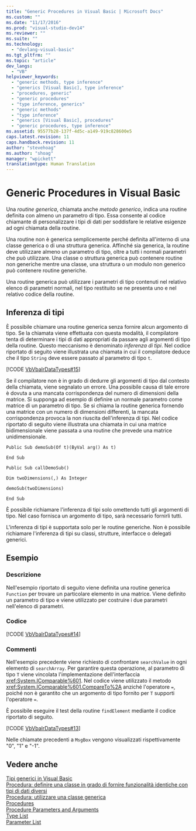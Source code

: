 ```yaml
---
title: "Generic Procedures in Visual Basic | Microsoft Docs"
ms.custom: ""
ms.date: "11/17/2016"
ms.prod: "visual-studio-dev14"
ms.reviewer: ""
ms.suite: ""
ms.technology: 
  - "devlang-visual-basic"
ms.tgt_pltfrm: ""
ms.topic: "article"
dev_langs: 
  - "VB"
helpviewer_keywords: 
  - "generic methods, type inference"
  - "generics [Visual Basic], type inference"
  - "procedures, generic"
  - "generic procedures"
  - "type inference, generics"
  - "generic methods"
  - "type inference"
  - "generics [Visual Basic], procedures"
  - "generic procedures, type inference"
ms.assetid: 95577b28-137f-4d5c-a149-919c828600e5
caps.latest.revision: 11
caps.handback.revision: 11
author: "stevehoag"
ms.author: "shoag"
manager: "wpickett"
translationtype: Human Translation
---
```

# Generic Procedures in Visual Basic
Una *routine generica*, chiamata anche *metodo generico*, indica una routine definita con almeno un parametro di tipo.  Essa consente al codice chiamante di personalizzare i tipi di dati per soddisfare le relative esigenze ad ogni chiamata della routine.  
  
 Una routine non è generica semplicemente perché definita all'interno di una classe generica o di una struttura generica.  Affinché sia generica, la routine deve utilizzare almeno un parametro di tipo, oltre a tutti i normali parametri che può utilizzare.  Una classe o struttura generica può contenere routine non generiche mentre una classe, una struttura o un modulo non generico può contenere routine generiche.  
  
 Una routine generica può utilizzare i parametri di tipo contenuti nel relativo elenco di parametri normali, nel tipo restituito se ne presenta uno e nel relativo codice della routine.  
  
## Inferenza di tipi  
 È possibile chiamare una routine generica senza fornire alcun argomento di tipo.  Se la chiamata viene effettuata con questa modalità, il compilatore tenta di determinare i tipi di dati appropriati da passare agli argomenti di tipo della routine.  Questo meccanismo è denominato *inferenza di tipi*.  Nel codice riportato di seguito viene illustrata una chiamata in cui il compilatore deduce che il tipo `String` deve essere passato al parametro di tipo `t`.  
  
 [!CODE [VbVbalrDataTypes#15](../CodeSnippet/VS_Snippets_VBCSharp/VbVbalrDataTypes#15)]  
  
 Se il compilatore non è in grado di dedurre gli argomenti di tipo dal contesto della chiamata, viene segnalato un errore.  Una possibile causa di tale errore è dovuta a una mancata corrispondenza del numero di dimensioni della matrice.  Si supponga ad esempio di definire un normale parametro come matrice di un parametro di tipo.  Se si chiama la routine generica fornendo una matrice con un numero di dimensioni differenti, la mancata corrispondenza provoca la non riuscita dell'inferenza di tipi.  Nel codice riportato di seguito viene illustrata una chiamata in cui una matrice bidimensionale viene passata a una routine che prevede una matrice unidimensionale.  
  
 `Public Sub demoSub(Of t)(ByVal arg() As t)`  
  
 `End Sub`  
  
 `Public Sub callDemoSub()`  
  
 `Dim twoDimensions(,) As Integer`  
  
 `demoSub(twoDimensions)`  
  
 `End Sub`  
  
 È possibile richiamare l'inferenza di tipi solo omettendo tutti gli argomenti di tipo.  Nel caso fornisca un argomento di tipo, sarà necessario fornirli tutti.  
  
 L'inferenza di tipi è supportata solo per le routine generiche.  Non è possibile richiamare l'inferenza di tipi su classi, strutture, interfacce o delegati generici.  
  
## Esempio  
  
### Descrizione  
 Nell'esempio riportato di seguito viene definita una routine generica `Function` per trovare un particolare elemento in una matrice.  Viene definito un parametro di tipo e viene utilizzato per costruire i due parametri nell'elenco di parametri.  
  
### Codice  
 [!CODE [VbVbalrDataTypes#14](../CodeSnippet/VS_Snippets_VBCSharp/VbVbalrDataTypes#14)]  
  
### Commenti  
 Nell'esempio precedente viene richiesto di confrontare `searchValue` in ogni elemento di `searchArray`.  Per garantire questa operazione, al parametro di tipo `T` viene vincolata l'implementazione dell'interfaccia <xref:System.IComparable%601>.  Nel codice viene utilizzato il metodo <xref:System.IComparable%601.CompareTo%2A> anziché l'operatore `=`, poiché non è garantito che un argomento di tipo fornito per `T` supporti l'operatore `=`.  
  
 È possibile eseguire il test della routine `findElement` mediante il codice riportato di seguito.  
  
 [!CODE [VbVbalrDataTypes#13](../CodeSnippet/VS_Snippets_VBCSharp/VbVbalrDataTypes#13)]  
  
 Nelle chiamate precedenti a `MsgBox` vengono visualizzati rispettivamente "0", "1" e "\-1".  
  
## Vedere anche  
 [Tipi generici in Visual Basic](../../../../visual-basic/programming-guide/language-features/data-types/generic-types.md)   
 [Procedura: definire una classe in grado di fornire funzionalità identiche con tipi di dati diversi](../../../../visual-basic/programming-guide/language-features/data-types/how-to-define-a-class-that-can-provide-identical-functionality.md)   
 [Procedura: utilizzare una classe generica](../../../../visual-basic/programming-guide/language-features/data-types/how-to-use-a-generic-class.md)   
 [Procedures](../../../../visual-basic/programming-guide/language-features/procedures/index.md)   
 [Procedure Parameters and Arguments](../../../../visual-basic/programming-guide/language-features/procedures/procedure-parameters-and-arguments.md)   
 [Type List](../../../../visual-basic/language-reference/statements/type-list.md)   
 [Parameter List](../../../../visual-basic/language-reference/statements/parameter-list.md)